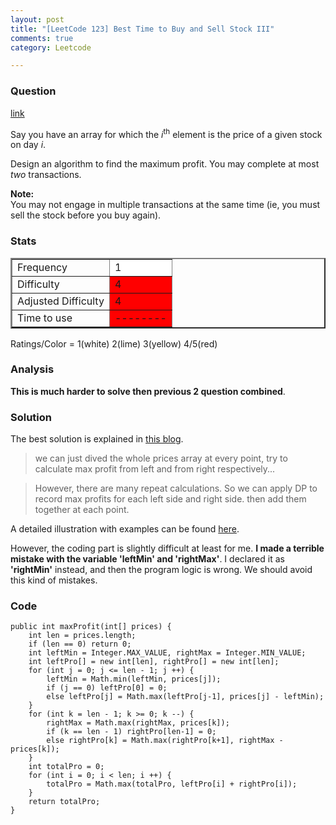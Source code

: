 ```yaml
---
layout: post
title: "[LeetCode 123] Best Time to Buy and Sell Stock III"
comments: true
category: Leetcode

---
```



### Question 
[link](https://oj.leetcode.com/problems/best-time-to-buy-and-sell-stock-iii/)

<div class="question-content">
            <p></p><p>Say you have an array for which the <i>i</i><sup>th</sup> element is the price of a given stock on day <i>i</i>.</p>

<p>Design an algorithm to find the maximum profit. You may complete at most <i>two</i> transactions.</p>

<p><b>Note:</b><br>
You may not engage in multiple transactions at the same time (ie, you must sell the stock before you buy again).</p><p></p>
          </div>

### Stats
<table border="2">
	<tr>
		<td>Frequency</td>
		<td bgcolor="white">1</td>
	</tr>
	<tr>
		<td>Difficulty</td>
		<td bgcolor="red">4</td>
	</tr>
	<tr>
		<td>Adjusted Difficulty</td>
		<td bgcolor="red">4</td>
	</tr>
	<tr>
		<td>Time to use</td>
		<td bgcolor="red">--------</td>
	</tr>
</table>

Ratings/Color = 1(white) 2(lime) 3(yellow) 4/5(red)

### Analysis

__This is much harder to solve then previous 2 question combined__. 

### Solution

The best solution is explained in [this blog](http://rleetcode.blogspot.sg/2014/02/best-time-to-buy-and-sell-stock-iii-java.html). 

> we can just dived the whole prices array at every point, try to calculate max profit from left and from right respectively...

> However, there are many repeat calculations. So we can apply DP to record max profits for each left side and right side. then add them together at each point.

A detailed illustration with examples can be found [here](http://yucoding.blogspot.sg/2012/12/leetcode-question-10-best-time-to-buy.html). 

However, the coding part is slightly difficult at least for me. __I made a terrible mistake with the variable 'leftMin' and 'rightMax'__. I declared it as __'rightMin'__ instead, and then the program logic is wrong. We should avoid this kind of mistakes. 

### Code

    public int maxProfit(int[] prices) {
        int len = prices.length;
        if (len == 0) return 0;
        int leftMin = Integer.MAX_VALUE, rightMax = Integer.MIN_VALUE;
        int leftPro[] = new int[len], rightPro[] = new int[len];
        for (int j = 0; j <= len - 1; j ++) {
            leftMin = Math.min(leftMin, prices[j]);
            if (j == 0) leftPro[0] = 0;
            else leftPro[j] = Math.max(leftPro[j-1], prices[j] - leftMin);
        }
        for (int k = len - 1; k >= 0; k --) {
            rightMax = Math.max(rightMax, prices[k]);
            if (k == len - 1) rightPro[len-1] = 0;
            else rightPro[k] = Math.max(rightPro[k+1], rightMax - prices[k]);
        }
        int totalPro = 0;
        for (int i = 0; i < len; i ++) {
            totalPro = Math.max(totalPro, leftPro[i] + rightPro[i]);
        }
        return totalPro;
    }
